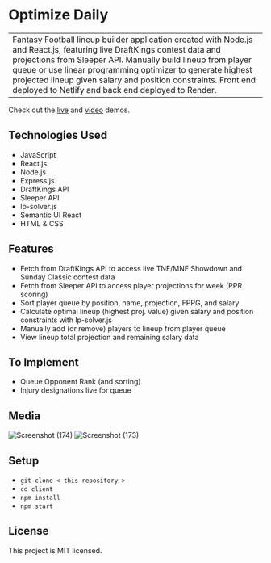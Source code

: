 # Optimize Daily
<table>
  <tr>
    <td>
Fantasy Football lineup builder application created with Node.js and React.js, featuring live DraftKings contest data and projections from Sleeper API. Manually build lineup from player queue or use linear programming optimizer to generate highest projected lineup given salary and position constraints. Front end deployed to Netlify and back end deployed to Render. 
    </td>
  </tr>
</table> 

Check out the <a href="https://optimize-daily.netlify.app/">live</a> and <a href="https://vimeo.com/898677863">video</a> demos.

## Technologies Used
- JavaScript
- React.js
- Node.js
- Express.js
- DraftKings API
- Sleeper API
- lp-solver.js
- Semantic UI React
- HTML & CSS

## Features
- Fetch from DraftKings API to access live TNF/MNF Showdown and Sunday Classic contest data
- Fetch from Sleeper API to access player projections for week (PPR scoring)
- Sort player queue by position, name, projection, FPPG, and salary
- Calculate optimal lineup (highest proj. value) given salary and position constraints with lp-solver.js 
- Manually add (or remove) players to lineup from player queue
- View lineup total projection and remaining salary data

## To Implement
- Queue Opponent Rank (and sorting)
- Injury designations live for queue

## Media 
![Screenshot (174)](https://github.com/ashhhlynn/optimize-fantasy-football/assets/84604278/2755d16d-f177-42ba-85fc-de752f5782ba)
![Screenshot (173)](https://github.com/ashhhlynn/optimize-fantasy-football/assets/84604278/d170dce2-076f-4f5f-a37d-8b3dfbd3e0ee)

## Setup
- ` git clone < this repository > `
- ` cd client  `
- ` npm install `
- ` npm start `

## License 
This project is MIT licensed.
